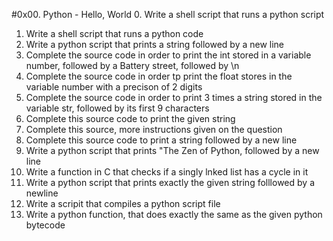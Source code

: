 #0x00. Python - Hello, World
0. Write a shell script that runs a python script
1. Write a shell script that runs a python code
2. Write a python script that prints a string followed by a new line
3. Complete the source code in order to print the int stored in a variable number, followed by a Battery street, followed by \n
4. Complete the source code in order tp print the float stores in the variable number with a precison of 2 digits
5. Complete the source code in order to print 3 times a string stored in the variable str, followed by its first 9 characters
6. Complete this source code to print the given string
7. Complete this source, more instructions given on the question
8. Complete this source code to print a string followed by a new line
9. Write a python script that prints "The Zen of Python, followed by a new line
10. Write a function in C that checks if a singly lnked list has a cycle in it
11. Write a python script that prints exactly the given string folllowed by a newline
12. Write a scripit that compiles a python script file
13. Write a python function, that does exactly the same as the given python bytecode 
